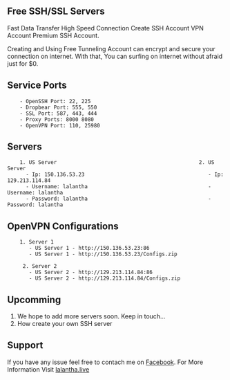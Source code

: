 ## Free SSH/SSL Servers

Fast Data Transfer High Speed Connection Create SSH Account VPN Account Premium SSH Account.

Creating and Using Free Tunneling Account can encrypt and secure your connection on internet. With that, You can surfing on internet without afraid just for $0.

## Service Ports

        - OpenSSH Port: 22, 225
        - Dropbear Port: 555, 550
        - SSL Port: 587, 443, 444
        - Proxy Ports: 8000 8080
        - OpenVPN Port: 110, 25980

## Servers

        1. US Server                                              2. US Server
          - Ip: 150.136.53.23                                        - Ip: 129.213.114.84
          - Username: lalantha                                       - Username: lalantha
          - Password: lalantha                                       - Password: lalantha

## OpenVPN Configurations
        1. Server 1
           - US Server 1 - http://150.136.53.23:86
           - US Server 1 - http://150.136.53.23/Configs.zip
           
         2. Server 2
           - US Server 2 - http://129.213.114.84:86
           - US Server 2 - http://129.213.114.84/Configs.zip

## Upcomming

1. We hope to add more servers soon. Keep in touch...
2. How create your own SSH server

## Support 

If you have any issue feel free to contach me on [Facebook](https://www.facebook.com/lalanthamadushan82). For More Information Visit [lalantha.live](http://lalantha.live/)


